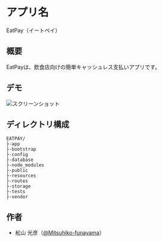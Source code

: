 # アプリ名
EatPay（イートペイ）

## 概要
EatPayは、飲食店向けの簡単キャッシュレス支払いアプリです。

## デモ
![スクリーンショット](C:\Users\user\EatPay\src\public\img\SSimg.PNG)

## ディレクトリ構成
```
EATPAY/
├-app
├-bootstrap
├-config
├-database
├-node_modules
├-public
├-resources
├-routes
├-storage
├-tests
├-vendor
```
## 作者
- 舩山 光彦（[@Mitsuhiko-funayama](https://github.com/Mitsuhiko-funayama)）
